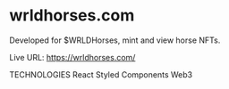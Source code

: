 # wrldhorses.com
Developed for $WRLDHorses, mint and view horse NFTs.

Live URL: https://wrldhorses.com/

TECHNOLOGIES
React
Styled Components
Web3
